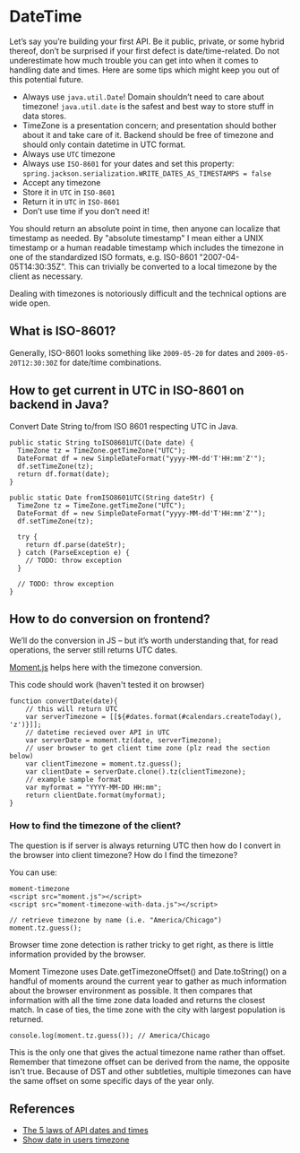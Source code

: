 # DateTime

Let’s say you’re building your first API. Be it public, private, or some hybrid thereof, don’t be surprised if your first defect is date/time-related. Do not underestimate how much trouble you can get into when it comes to handling date and times. Here are some tips which might keep you out of this potential future.

- Always use `java.util.Date`! Domain shouldn’t need to care about timezone! `java.util.date` is the safest and best way to store stuff in data stores.
- TimeZone is a presentation concern; and presentation should bother about it and take care of it. Backend should be free of timezone and should only contain datetime in UTC format.
- Always use `UTC` timezone
- Always use `ISO-8601` for your dates and set this property: `spring.jackson.serialization.WRITE_DATES_AS_TIMESTAMPS = false`
- Accept any timezone
- Store it in `UTC` in `ISO-8601`
- Return it in `UTC` in `ISO-8601`
- Don’t use time if you don’t need it!

You should return an absolute point in time, then anyone can localize that timestamp as needed. By "absolute timestamp" I mean either a UNIX timestamp or a human readable timestamp which includes the timezone in one of the standardized ISO formats, e.g. IS0-8601 "2007-04-05T14:30:35Z". This can trivially be converted to a local timezone by the client as necessary.

Dealing with timezones is notoriously difficult and the technical options are wide open.

## What is ISO-8601?

Generally, ISO-8601 looks something like `2009-05-20` for dates and `2009-05-20T12:30:30Z` for date/time combinations.

## How to get current in UTC in ISO-8601 on backend in Java?

Convert Date String to/from ISO 8601 respecting UTC in Java.

```
public static String toISO8601UTC(Date date) {
  TimeZone tz = TimeZone.getTimeZone("UTC");
  DateFormat df = new SimpleDateFormat("yyyy-MM-dd'T'HH:mm'Z'");
  df.setTimeZone(tz);
  return df.format(date);
}

public static Date fromISO8601UTC(String dateStr) {
  TimeZone tz = TimeZone.getTimeZone("UTC");
  DateFormat df = new SimpleDateFormat("yyyy-MM-dd'T'HH:mm'Z'");
  df.setTimeZone(tz);
  
  try {
    return df.parse(dateStr);
  } catch (ParseException e) {
    // TODO: throw exception
  }
  
  // TODO: throw exception
}
```

## How to do conversion on frontend?

We’ll do the conversion in JS – but it’s worth understanding that, for read operations, the server still returns UTC dates.

[Moment.js](http://momentjs.com/) helps here with the timezone conversion.

This code should work (haven't tested it on browser)

```
function convertDate(date){
    // this will return UTC
    var serverTimezone = [[${#dates.format(#calendars.createToday(), 'z')}]];
    // datetime recieved over API in UTC
    var serverDate = moment.tz(date, serverTimezone);
    // user browser to get client time zone (plz read the section below)
    var clientTimezone = moment.tz.guess();
    var clientDate = serverDate.clone().tz(clientTimezone);
    // example sample format
    var myformat = "YYYY-MM-DD HH:mm";
    return clientDate.format(myformat);
}
```

### How to find the timezone of the client?

The question is if server is always returning UTC then how do I convert in the browser into client timezone? How do I find the timezone?

You can use:

```
moment-timezone
<script src="moment.js"></script>
<script src="moment-timezone-with-data.js"></script>
```

```
// retrieve timezone by name (i.e. "America/Chicago")
moment.tz.guess();
```

Browser time zone detection is rather tricky to get right, as there is little information provided by the browser.

Moment Timezone uses Date.getTimezoneOffset() and Date.toString() on a handful of moments around the current year to gather as much information about the browser environment as possible. It then compares that information with all the time zone data loaded and returns the closest match. In case of ties, the time zone with the city with largest population is returned.

```
console.log(moment.tz.guess()); // America/Chicago
```

This is the only one that gives the actual timezone name rather than offset. Remember that timezone offset can be derived from the name, the opposite isn't true. Because of DST and other subtleties, multiple timezones can have the same offset on some specific days of the year only. 

## References

- [The 5 laws of API dates and times](http://apiux.com/2013/03/20/5-laws-api-dates-and-times/)
- [Show date in users timezone](https://www.baeldung.com/reddit-app-show-date-in-the-users-timezone)